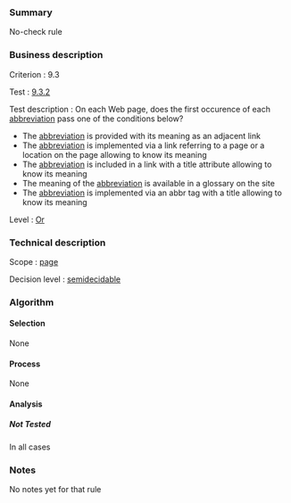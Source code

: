 ### Summary

No-check rule

### Business description

Criterion : 9.3

Test :
[9.3.2](http://www.accessiweb.org/index.php/accessiweb-22-english-version.html#test-9-3-2)

Test description : On each Web page, does the first occurence of each
[abbreviation](http://www.braillenet.org/accessibilite/referentiel-aw21-en/glossaire.php#mAbbr)
pass one of the conditions below?

-   The
    [abbreviation](http://www.braillenet.org/accessibilite/referentiel-aw21-en/glossaire.php#mAbbr)
    is provided with its meaning as an adjacent link
-   The
    [abbreviation](http://www.braillenet.org/accessibilite/referentiel-aw21-en/glossaire.php#mAbbr)
    is implemented via a link referring to a page or a location on the
    page allowing to know its meaning
-   The
    [abbreviation](http://www.braillenet.org/accessibilite/referentiel-aw21-en/glossaire.php#mAbbr)
    is included in a link with a title attribute allowing to know its
    meaning
-   The meaning of the
    [abbreviation](http://www.braillenet.org/accessibilite/referentiel-aw21-en/glossaire.php#mAbbr)
    is available in a glossary on the site
-   The
    [abbreviation](http://www.braillenet.org/accessibilite/referentiel-aw21-en/glossaire.php#mAbbr)
    is implemented via an abbr tag with a title allowing to know its
    meaning

Level : [Or](/en/category/rules-design/accessiweb-11/level/or)

### Technical description

Scope : [page](/en/category/rules-design/accessiweb-11/scope/page)

Decision level :
[semidecidable](/en/category/rules-design/accessiweb-11/decision-level/semidecidable)

### Algorithm

#### Selection

None

#### Process

None

#### Analysis

##### Not Tested

In all cases

### Notes

No notes yet for that rule
